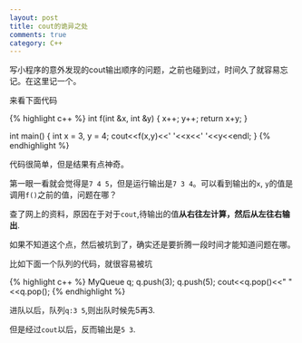 ```yaml
---
layout: post
title: cout的诡异之处
comments: true
category: C++
---
```


写小程序的意外发现的cout输出顺序的问题，之前也碰到过，时间久了就容易忘记。在这里记一个。

来看下面代码

{% highlight c++ %}
int f(int &x, int &y) {
  x++;
  y++;
  return x+y;
}

int main()
{
	int x = 3, y = 4;
  cout<<f(x,y)<<' '<<x<<' '<<y<<endl;
}
{% endhighlight %}

代码很简单，但是结果有点神奇。

第一眼一看就会觉得是`7 4 5`，但是运行输出是`7 3 4`。可以看到输出的`x`, `y`的值是调用`f()`之前的值，问题在哪？

查了网上的资料，原因在于对于`cout`,待输出的值**从右往左计算，然后从左往右输出**.

如果不知道这个点，然后被坑到了，确实还是要折腾一段时间才能知道问题在哪。

比如下面一个队列的代码，就很容易被坑

{% highlight c++ %}
MyQueue q;
q.push(3);
q.push(5);
cout<<q.pop()<<" "<<q.pop();
{% endhighlight %}

进队以后，队列`q:3 5`,则出队时候先5再3.

但是经过`cout`以后，反而输出是`5 3`.

